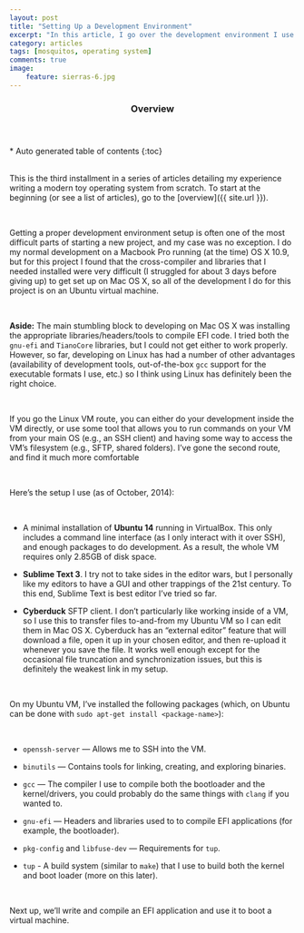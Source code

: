 ```yaml
---
layout: post
title: "Setting Up a Development Environment"
excerpt: "In this article, I go over the development environment I use to develop MosquitOS."
category: articles
tags: [mosquitos, operating system]
comments: true
image:
    feature: sierras-6.jpg
---
```


<section id="table-of-contents" class="toc">
  <header>
    <h3>Overview</h3>
  </header>
  <div id="drawer" markdown="1">
*  Auto generated table of contents
{:toc}
  </div>
</section>
 

This is the third installment in a series of articles detailing my experience
writing a modern toy operating system from scratch. To start at the beginning
(or see a list of articles), go to the [overview]({{ site.url }}).

 

Getting a proper development environment setup is often one of the most
difficult parts of starting a new project, and my case was no exception. I do my
normal development on a Macbook Pro running (at the time) OS X 10.9, but for
this project I found that the cross-compiler and libraries that I needed
installed were very difficult (I struggled for about 3 days before giving up) to
get set up on Mac OS X, so all of the development I do for this project is on an
Ubuntu virtual machine.

 

**Aside:** The main stumbling block to developing on Mac OS X was installing the
appropriate libraries/headers/tools to compile EFI code. I tried both the
`gnu-efi` and `TianoCore` libraries, but I could not get either to work
properly. However, so far, developing on Linux has had a number of other
advantages (availability of development tools, out-of-the-box `gcc` support for
the executable formats I use, etc.) so I think using Linux has definitely been
the right choice.

 

If you go the Linux VM route, you can either do your development inside the VM
directly, or use some tool that allows you to run commands on your VM from your
main OS (e.g., an SSH client) and having some way to access the VM’s filesystem
(e.g., SFTP, shared folders). I’ve gone the second route, and find it much more
comfortable

 

Here’s the setup I use (as of October, 2014):

 

-   A minimal installation of **Ubuntu 14** running in VirtualBox. This only
    includes a command line interface (as I only interact with it over SSH), and
    enough packages to do development. As a result, the whole VM requires only
    2.85GB of disk space.

-   **Sublime Text 3**. I try not to take sides in the editor wars, but I
    personally like my editors to have a GUI and other trappings of the 21st
    century. To this end, Sublime Text is best editor I’ve tried so far.

-   **Cyberduck** SFTP client. I don’t particularly like working inside of a VM,
    so I use this to transfer files to-and-from my Ubuntu VM so I can edit them
    in Mac OS X. Cyberduck has an “external editor” feature that will download a
    file, open it up in your chosen editor, and then re-upload it whenever you
    save the file. It works well enough except for the occasional file
    truncation and synchronization issues, but this is definitely the weakest
    link in my setup.

 

On my Ubuntu VM, I’ve installed the following packages (which, on Ubuntu can be
done with `sudo apt-get install <package-name>`):

 

-   `openssh-server` — Allows me to SSH into the VM.

-   `binutils` — Contains tools for linking, creating, and exploring binaries.

-   `gcc` — The compiler I use to compile both the bootloader and the
    kernel/drivers, you could probably do the same things with `clang` if you
    wanted to.

-   `gnu-efi` — Headers and libraries used to to compile EFI applications (for
    example, the bootloader).

-   `pkg-config` and `libfuse-dev` — Requirements for `tup`.

-   `tup` - A build system (similar to `make`) that I use to build both the
    kernel and boot loader (more on this later).

 

Next up, we’ll write and compile an EFI application and use it to boot a virtual
machine.
